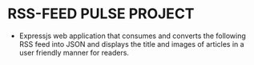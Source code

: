# RSS-FEED PULSE PROJECT

- Expressjs web application that consumes and converts the
  following RSS feed into JSON and displays the title and images of articles in a
  user friendly manner for readers.
